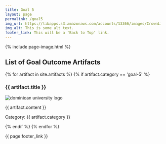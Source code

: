```yaml
---
title: Goal 5
layout: page
permalink: /goal5
img_url: https://libapps.s3.amazonaws.com/accounts/13366/images/CrownLibraryBanner5.jpg
img_alt: This is some alt text.
footer_link: This will be a 'Back to Top' link.
---
```

{% include page-image.html %}

<h2>List of Goal Outcome Artifacts</h2>
{% for artifact in site.artifacts %}
{% if artifact.category == 'goal-5' %}
<h3>{{ artifact.title }}</h3>
<p><img src="{{ artifact.image }}" alt="dominican university logo"/></p>
<p>{{ artifact.content }}</p>
<p>Category: {{ artifact.category }}</p>
{% endif %}
{% endfor %}

{{ page.footer_link }}